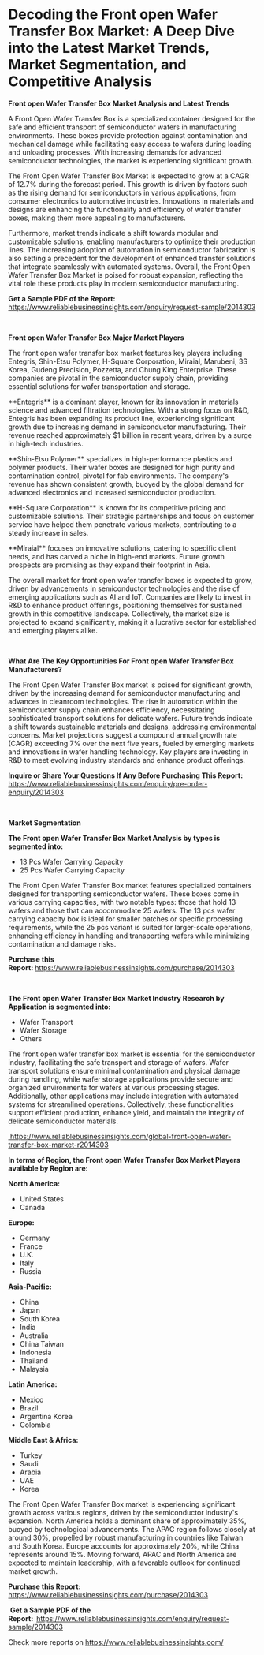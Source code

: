 <p><h1>Decoding the Front open Wafer Transfer Box Market: A Deep Dive into the Latest Market Trends, Market Segmentation, and Competitive Analysis</h1></p><p><strong>Front open Wafer Transfer Box Market Analysis and Latest Trends</strong></p>
<p><p>A Front Open Wafer Transfer Box is a specialized container designed for the safe and efficient transport of semiconductor wafers in manufacturing environments. These boxes provide protection against contamination and mechanical damage while facilitating easy access to wafers during loading and unloading processes. With increasing demands for advanced semiconductor technologies, the market is experiencing significant growth.</p><p>The Front Open Wafer Transfer Box Market is expected to grow at a CAGR of 12.7% during the forecast period. This growth is driven by factors such as the rising demand for semiconductors in various applications, from consumer electronics to automotive industries. Innovations in materials and designs are enhancing the functionality and efficiency of wafer transfer boxes, making them more appealing to manufacturers. </p><p>Furthermore, market trends indicate a shift towards modular and customizable solutions, enabling manufacturers to optimize their production lines. The increasing adoption of automation in semiconductor fabrication is also setting a precedent for the development of enhanced transfer solutions that integrate seamlessly with automated systems. Overall, the Front Open Wafer Transfer Box Market is poised for robust expansion, reflecting the vital role these products play in modern semiconductor manufacturing.</p></p>
<p><strong>Get a Sample PDF of the Report:&nbsp;</strong> <a href="https://www.reliablebusinessinsights.com/enquiry/request-sample/2014303?utm_campaign=2238&utm_medium=2&utm_source=Github&utm_content=ia&utm_term=29032025&utm_id=front-open-wafer-transfer-box">https://www.reliablebusinessinsights.com/enquiry/request-sample/2014303</a></p>
<p>&nbsp;</p>
<p><strong>Front open Wafer Transfer Box Major Market Players</strong></p>
<p><p>The front open wafer transfer box market features key players including Entegris, Shin-Etsu Polymer, H-Square Corporation, Miraial, Marubeni, 3S Korea, Gudeng Precision, Pozzetta, and Chung King Enterprise. These companies are pivotal in the semiconductor supply chain, providing essential solutions for wafer transportation and storage.</p><p>**Entegris** is a dominant player, known for its innovation in materials science and advanced filtration technologies. With a strong focus on R&D, Entegris has been expanding its product line, experiencing significant growth due to increasing demand in semiconductor manufacturing. Their revenue reached approximately $1 billion in recent years, driven by a surge in high-tech industries.</p><p>**Shin-Etsu Polymer** specializes in high-performance plastics and polymer products. Their wafer boxes are designed for high purity and contamination control, pivotal for fab environments. The company's revenue has shown consistent growth, buoyed by the global demand for advanced electronics and increased semiconductor production.</p><p>**H-Square Corporation** is known for its competitive pricing and customizable solutions. Their strategic partnerships and focus on customer service have helped them penetrate various markets, contributing to a steady increase in sales.</p><p>**Miraial** focuses on innovative solutions, catering to specific client needs, and has carved a niche in high-end markets. Future growth prospects are promising as they expand their footprint in Asia.</p><p>The overall market for front open wafer transfer boxes is expected to grow, driven by advancements in semiconductor technologies and the rise of emerging applications such as AI and IoT. Companies are likely to invest in R&D to enhance product offerings, positioning themselves for sustained growth in this competitive landscape. Collectively, the market size is projected to expand significantly, making it a lucrative sector for established and emerging players alike.</p></p>
<p>&nbsp;</p>
<p><strong>What Are The Key Opportunities For Front open Wafer Transfer Box Manufacturers?</strong></p>
<p><p>The Front Open Wafer Transfer Box market is poised for significant growth, driven by the increasing demand for semiconductor manufacturing and advances in cleanroom technologies. The rise in automation within the semiconductor supply chain enhances efficiency, necessitating sophisticated transport solutions for delicate wafers. Future trends indicate a shift towards sustainable materials and designs, addressing environmental concerns. Market projections suggest a compound annual growth rate (CAGR) exceeding 7% over the next five years, fueled by emerging markets and innovations in wafer handling technology. Key players are investing in R&D to meet evolving industry standards and enhance product offerings.</p></p>
<p><strong>Inquire or Share Your Questions If Any Before Purchasing This Report:</strong> <a href="https://www.reliablebusinessinsights.com/enquiry/pre-order-enquiry/2014303?utm_campaign=2238&utm_medium=2&utm_source=Github&utm_content=ia&utm_term=29032025&utm_id=front-open-wafer-transfer-box">https://www.reliablebusinessinsights.com/enquiry/pre-order-enquiry/2014303</a></p>
<p>&nbsp;</p>
<p><strong>Market Segmentation</strong></p>
<p><strong>The Front open Wafer Transfer Box Market Analysis by types is segmented into:</strong></p>
<p><ul><li>13 Pcs Wafer Carrying Capacity</li><li>25 Pcs Wafer Carrying Capacity</li></ul></p>
<p><p>The Front Open Wafer Transfer Box market features specialized containers designed for transporting semiconductor wafers. These boxes come in various carrying capacities, with two notable types: those that hold 13 wafers and those that can accommodate 25 wafers. The 13 pcs wafer carrying capacity box is ideal for smaller batches or specific processing requirements, while the 25 pcs variant is suited for larger-scale operations, enhancing efficiency in handling and transporting wafers while minimizing contamination and damage risks.</p></p>
<p><strong>Purchase this Report:&nbsp;</strong><a href="https://www.reliablebusinessinsights.com/purchase/2014303?utm_campaign=2238&utm_medium=2&utm_source=Github&utm_content=ia&utm_term=29032025&utm_id=front-open-wafer-transfer-box">https://www.reliablebusinessinsights.com/purchase/2014303</a></p>
<p>&nbsp;</p>
<p><strong>The Front open Wafer Transfer Box Market Industry Research by Application is segmented into:</strong></p>
<p><ul><li>Wafer Transport</li><li>Wafer Storage</li><li>Others</li></ul></p>
<p><p>The front open wafer transfer box market is essential for the semiconductor industry, facilitating the safe transport and storage of wafers. Wafer transport solutions ensure minimal contamination and physical damage during handling, while wafer storage applications provide secure and organized environments for wafers at various processing stages. Additionally, other applications may include integration with automated systems for streamlined operations. Collectively, these functionalities support efficient production, enhance yield, and maintain the integrity of delicate semiconductor materials.</p></p>
<p><a href="https://www.reliablebusinessinsights.com/global-front-open-wafer-transfer-box-market-r2014303?utm_campaign=2238&utm_medium=2&utm_source=Github&utm_content=ia&utm_term=29032025&utm_id=front-open-wafer-transfer-box">&nbsp;https://www.reliablebusinessinsights.com/global-front-open-wafer-transfer-box-market-r2014303</a></p>
<p><strong>In terms of Region, the Front open Wafer Transfer Box Market Players available by Region are:</strong></p>
<p>
    <p> <strong> North America: </strong>
        <ul>
            <li>United States</li>
            <li>Canada</li>
        </ul>
        </p> 
    <p> <strong> Europe: </strong>
        <ul>
            <li>Germany</li>
            <li>France</li>
            <li>U.K.</li>
            <li>Italy</li>
            <li>Russia</li>
        </ul>
        </p> 
    <p> <strong> Asia-Pacific: </strong>
        <ul>
            <li>China</li>
            <li>Japan</li>
            <li>South Korea</li>
            <li>India</li>
            <li>Australia</li>
            <li>China Taiwan</li>
            <li>Indonesia</li>
            <li>Thailand</li>
            <li>Malaysia</li>
        </ul>
        </p> 
    <p> <strong> Latin America: </strong>
        <ul>
            <li>Mexico</li>
            <li>Brazil</li>
            <li>Argentina Korea</li>
            <li>Colombia</li>
        </ul>
        </p> 
    <p> <strong> Middle East & Africa: </strong>
        <ul>
            <li>Turkey</li>
            <li>Saudi</li>
            <li>Arabia</li>
            <li>UAE</li>
            <li>Korea</li>
        </ul>
    </p>
    </p>
<p><p>The Front Open Wafer Transfer Box market is experiencing significant growth across various regions, driven by the semiconductor industry's expansion. North America holds a dominant share of approximately 35%, buoyed by technological advancements. The APAC region follows closely at around 30%, propelled by robust manufacturing in countries like Taiwan and South Korea. Europe accounts for approximately 20%, while China represents around 15%. Moving forward, APAC and North America are expected to maintain leadership, with a favorable outlook for continued market growth.</p></p>
<p><strong>Purchase this Report: </strong><a href="https://www.reliablebusinessinsights.com/purchase/2014303?utm_campaign=2238&utm_medium=2&utm_source=Github&utm_content=ia&utm_term=29032025&utm_id=front-open-wafer-transfer-box">https://www.reliablebusinessinsights.com/purchase/2014303</a></p>
<p>&nbsp;<strong>Get a Sample PDF of the Report:&nbsp;&nbsp;</strong><a href="https://www.reliablebusinessinsights.com/enquiry/request-sample/2014303?utm_campaign=2238&utm_medium=2&utm_source=Github&utm_content=ia&utm_term=29032025&utm_id=front-open-wafer-transfer-box">https://www.reliablebusinessinsights.com/enquiry/request-sample/2014303</a></p>
<p><strong></strong></p>
<p>Check more reports on <a href="https://www.reliablebusinessinsights.com/?utm_campaign=2238&utm_medium=2&utm_source=Github&utm_content=ia&utm_term=29032025&utm_id=front-open-wafer-transfer-box">https://www.reliablebusinessinsights.com/</a></p>